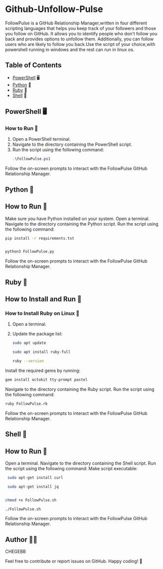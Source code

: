 # Github-Unfollow-Pulse

FollowPulse is a GitHub Relationship Manager,written in four different scripting languages that helps you keep track of your followers and those you follow on GitHub.
It allows you to identify people who don't follow you back and provides options to unfollow them.
Additionally, you can follow users who are likely to follow you back.Use the script of your choice,with powershell running in windows and the rest can run in linux os.

## Table of Contents

- [PowerShell](#powershell) 🖥️
- [Python](#python) 🐍
- [Ruby](#ruby) 💎
- [Shell](#shell) 🐚

## PowerShell 🖥️

### How to Run 🏃

1. Open a PowerShell terminal.
2. Navigate to the directory containing the PowerShell script.
3. Run the script using the following command:
   ```powershell
   .\FollowPulse.ps1
Follow the on-screen prompts to interact with the FollowPulse GitHub Relationship Manager.
## Python 🐍
## How to Run 🏃
Make sure you have Python installed on your system.
Open a terminal.
Navigate to the directory containing the Python script.
Run the script using the following command:
```bash
pip install -r requirements.txt
```
```bash

python3 FollowPulse.py
```
Follow the on-screen prompts to interact with the FollowPulse GitHub Relationship Manager.
## Ruby 💎
## How to Install and Run 🏃
### How to Install Ruby on Linux 🐧

1. Open a terminal.

2. Update the package list:
   ```bash
   sudo apt update
   ```
   ```bash
   sudo apt install ruby-full
   ```
   ```bash
   ruby --version
   ```
Install the required gems by running:
```bash
gem install octokit tty-prompt pastel
```
Navigate to the directory containing the Ruby script.
Run the script using the following command:
```bash
ruby FollowPulse.rb
```
Follow the on-screen prompts to interact with the FollowPulse GitHub Relationship Manager.
## Shell 🐚
## How to Run 🏃
Open a terminal.
Navigate to the directory containing the Shell script.
Run the script using the following command:
Make script executable:
```bash
 sudo apt-get install curl
```
```bash
 sudo apt-get install jq
```
```bash

chmod +x FollowPulse.sh
```
```bash
./FollowPulse.sh
```
Follow the on-screen prompts to interact with the FollowPulse GitHub Relationship Manager.
## Author 👨‍💻
CHEGEBB

Feel free to contribute or report issues on GitHub.
Happy coding! 🚀

